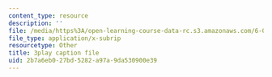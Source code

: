 ```yaml
---
content_type: resource
description: ''
file: /media/https%3A/open-learning-course-data-rc.s3.amazonaws.com/6-00sc-introduction-to-computer-science-and-programming-spring-2011/2b7a6eb027bd5282a97a9da530900e39_ZFc_utdoexI.vtt
file_type: application/x-subrip
resourcetype: Other
title: 3play caption file
uid: 2b7a6eb0-27bd-5282-a97a-9da530900e39
---
```

